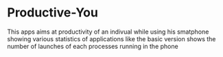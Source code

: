 # Productive-You
This apps aims at productivity of an indivual while using his smatphone showing various statistics of applications like the basic version shows the number of launches of each processes running in the phone
